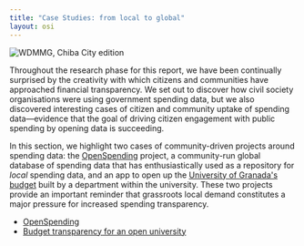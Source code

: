 ```yaml
---
title: "Case Studies: from local to global"
layout: osi
---
```


![WDMMG, Chiba City edition](http://i.imgur.com/qBuiQiK.png)

Throughout the research phase for this report, we have been continually surprised by the creativity with which citizens and communities have approached financial transparency. We set out to discover how civil society organisations were using government spending data, but we also discovered interesting cases of citizen and community uptake of spending data—evidence that the goal of driving citizen engagement with public spending by opening data is succeeding.

In this section, we highlight two cases of community-driven projects around spending data: the [OpenSpending](./openspending/) project, a community-run global database of spending data that has enthusiastically used as a repository for *local* spending data, and an app to open up the [University of Granada's budget](./opening-university) built by a department within the university. These two projects provide an important reminder that grassroots local demand constitutes a major pressure for increased spending transparency.


* [OpenSpending](./openspending/)
* [Budget transparency for an open university](./opening-university/)



